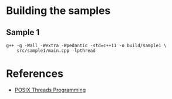 # Building the samples

## Sample 1

```shell
g++ -g -Wall -Wextra -Wpedantic -std=c++11 -o build/sample1 \
    src/sample1/main.cpp -lpthread
```

# References

- [POSIX Threads Programming](https://computing.llnl.gov/tutorials/pthreads/)
